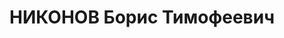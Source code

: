 ---
title: НИКОНОВ Борис Тимофеевич
description: "русский\n Прож.: Аз.ССР, г.Баку.\n Арестован в 1937\n Приговор: ВК ВС\
  \ СССР, 10.10.1937 - ВМН с конфискацией имущества.\n Расстрелян 11.10.1937 в г.Баку.\n\
  \ Источники: Сталинский список от 03.10.1937 (Аз.ССР, Кат.1)"
---